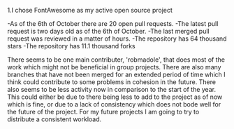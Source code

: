 1.I chose FontAwesome as my active open source project

-As of the 6th of October there are 20 open pull requests. -The latest pull request is two days old as of the 6th of October. -The last merged pull request was reviewed in a matter of hours. -The repository has 64 thousand stars -The repository has 11.1 thousand forks

There seems to be one main contributer, 'robmadole', that does most of the work which might not be beneficial in group projects. There are also many branches that have not been merged for an extended period of time which I think could contribute to some problems in cohesion in the future. There also seems to be less activity now in comparison to the start of the year. This could either be due to there being less to add to the project as of now which is fine, or due to a lack of consistency which does not bode well for the future of the project. For my future projects I am going to try to distribute a consistent workload.
